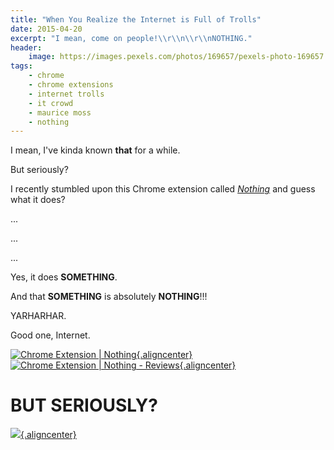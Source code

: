 ```yaml
---
title: "When You Realize the Internet is Full of Trolls"
date: 2015-04-20
excerpt: "I mean, come on people!\\r\\n\\r\\nNOTHING."
header:
    image: https://images.pexels.com/photos/169657/pexels-photo-169657.jpeg
tags: 
    - chrome
    - chrome extensions 
    - internet trolls 
    - it crowd 
    - maurice moss 
    - nothing
---
```


I mean, I've kinda known **that** for a while.

But seriously?

I recently stumbled upon this Chrome extension called
*[Nothing](https://chrome.google.com/webstore/detail/nothing/mabenbhpjlchigbbpafligkdnlhjbmel?hl=en-US "Nothing | Chrome Extension")*
and guess what it does?

...

...

...

Yes, it does **SOMETHING**.

And that **SOMETHING** is absolutely **NOTHING**!!!

YARHARHAR.

Good one, Internet.

[![Chrome Extension |
Nothing](https://fvcproductions.files.wordpress.com/2015/04/screenshot-2015-04-20-21-53-09.png){.aligncenter}](https://fvcproductions.files.wordpress.com/2015/04/screenshot-2015-04-20-21-53-09.png)[![Chrome
Extension | Nothing -
Reviews](https://fvcproductions.files.wordpress.com/2015/04/screenshot-2015-04-20-21-53-27.png){.aligncenter}](https://fvcproductions.files.wordpress.com/2015/04/screenshot-2015-04-20-21-53-27.png)

BUT SERIOUSLY?
==============

[![](http://7770647a14b0867efc75-b939f832d8cd9c860ce8909163419528.r92.cf2.rackcdn.com/125444.jpg){.aligncenter}](http://7770647a14b0867efc75-b939f832d8cd9c860ce8909163419528.r92.cf2.rackcdn.com/125444.jpg)
